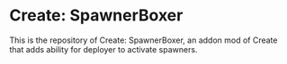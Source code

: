 # Create: SpawnerBoxer

This is the repository of Create: SpawnerBoxer, an addon mod of Create that adds ability for deployer to activate spawners.

